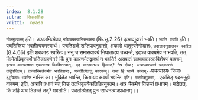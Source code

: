 ```yaml
---
index:  8.1.28
sutra:  तिङ्ङतिङः
vritti:  nyasa
---
```


`नीलमुत्पलम्` इति। उत्पलमित्येतत् `नव्विषयस्यानिसन्तस्य` (फि.सू.2.26) इत्याद्युदात्तं भवति। `भवति पचति` इति। पचतिक्रिया भवतीत्ययमस्यार्थः। पचतिशब्दे शप्तिपावनुदात्तौ, अकारो धातुस्वरेणोदात्तः, `उदात्तादनुदात्तस्य स्वरितः` (8.4.66) इति शबकारः स्वरितः। ननु च समासवाक्ये निघातादय उच्यन्ते, इदञ्च वाक्यमेव न भवति, तत् किमेतन्निवृत्त्यर्थेनातिङग्रहणेन? किं पुनः कारणमेतद्वाक्यं न भवति? अख्यातं साव्ययकारकविशेषणं वाक्यम्` इत्यत्र वाक्यलक्षण एकत्वस्य विवक्षितत्वात्, इह चाख्यातस्य द्वित्वात्? नैष दोधः; अत्राप्याख्यातं यदकारकं तद्विवक्षितम्। तच्चास्मिन्नेकमेव भवतिशब्दः, पचतीत्येतत्तु कारकम्। तथा हि भाष्ये उक्तम्--`पचत्यादयः क्रियाः झ्र्`क्रियाः भवन्ति` नास्ति का। मुद्रितेट भवन्ति, क्रियायाः कर्त्र्यो भवन्ति` इति। यदपीदमुक्तम्--`एकतिङ् पदसमूहो वाक्यम्` इति, अत्रापि प्रधानं यत् तिङ् तदधिकृत्यैकतिङित्युक्तम्। अत्र चैकमेव तिङन्तं प्रधानम्। यद्येतत्, किं तर्हि अत्र तिङन्तं तत्? भवतीति। पचतीत्येतत् पुनः साधनत्वादप्रधानम्।।

